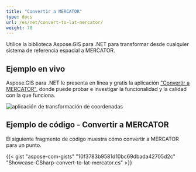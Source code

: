 ```yaml
---
title: "Convertir a MERCATOR"
type: docs
url: /es/net/convert-to-lat-mercator/
weight: 70
---
```


Utilice la biblioteca Aspose.GIS para .NET para transformar desde cualquier sistema de referencia espacial a MERCATOR.

## **Ejemplo en vivo**

Aspose.GIS para .NET le presenta en línea y gratis la aplicación ["Convertir a MERCATOR"](https://products.aspose.app/gis/transformation/convert-to-lat-mercator), donde puede probar e investigar la funcionalidad y la calidad con la que funciona.

![aplicación de transformación de coordenadas](transform-coordinates.png)

## **Ejemplo de código - Convertir a MERCATOR**

El siguiente fragmento de código muestra cómo convertir a MERCATOR para un punto.

{{< gist "aspose-com-gists" "10f3783b9581d10bc69dbada42705d2c" "Showcase-CSharp-convert-to-lat-mercator.cs" >}}
